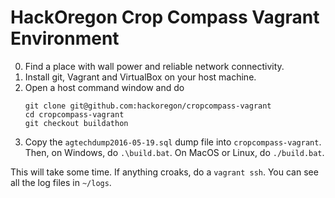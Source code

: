 # HackOregon Crop Compass Vagrant Environment

0. Find a place with wall power and reliable network connectivity.
1. Install git, Vagrant and VirtualBox on your host machine.
2. Open a host command window and do
    ```
    git clone git@github.com:hackoregon/cropcompass-vagrant
    cd cropcompass-vagrant
    git checkout buildathon
    ```
3. Copy the `agtechdump2016-05-19.sql` dump file into `cropcompass-vagrant`. Then, on Windows, do `.\build.bat`. On MacOS or Linux, do `./build.bat`.

This will take some time. If anything croaks, do a `vagrant ssh`. You can see all the log files in `~/logs`.
